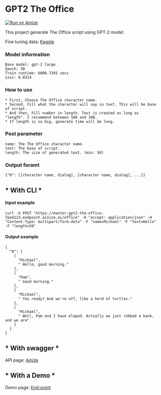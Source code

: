 # GPT2 The Office

[![Run on Ainize](https://ainize.ai/images/run_on_ainize_button.svg)](https://ainize.web.app/redirect?git_repo=https://github.com/fpem123/GPT2-TheOffice)

This project generate The Office script using GPT-2 model.

Fine tuning data: [Kaggle](https://www.kaggle.com/nasirkhalid24/the-office-us-complete-dialoguetranscript)

### Model information

    Base model: gpt-2 large
    Epoch: 30
    Train runtime: 6000.7391 secs
    Loss: 0.0314

### How to use

    * First, Choose The Office character name.
    * Second, Fill what the character will say in text. This will be base of script.
    * And then, Fill number in length. Text is created as long as "length". I recommend between 100 and 300.
    * If length is so big, generate time will be long.

### Post parameter

    name: The The Office character name.
    text: The base of script.
    length: The size of generated text. (min: 50)


### Output foramt

    {"0": [[character name, dialog], [character name, dialog], ...]}


## * With CLI *

#### Input example

    curl -X POST "https://master-gpt2-the-office-fpem123.endpoint.ainize.ai/office" -H "accept: application/json" -H "Content-Type: multipart/form-data" -F "name=Michael" -F "text=Hello" -F "length=50"

#### Output example

    {
      "0": [
        [
          "Michael",
          " Hello, good morning."
        ],
        [
          "Pam",
          " Good morning."
        ],
        [
          "Michael",
          " You ready? And we're off, like a herd of turtles."
        ],
        [
          "Michael",
          " Well, Pam and I have eloped. Actually we just robbed a bank, and we are"
        ]
      ]
    }

## * With swagger *

API page: [Ainize](https://ainize.ai/fpem123/GPT2-TheOffice?branch=master)

## * With a Demo *

Demo page: [End-point](https://master-gpt2-the-office-fpem123.endpoint.ainize.ai/)